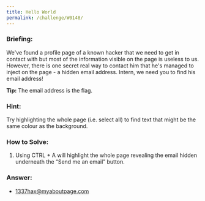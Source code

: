 ```yaml
---
title: Hello World
permalink: /challenge/W0148/
---
```


### Briefing: 
We've found a profile page of a known hacker that we need to get in contact with but most of the information visible on the page is useless to us. However, there is one secret real way to contact him that he's managed to inject on the page - a hidden email address. Intern, we need you to find his email address! 

**Tip:** The email address is the flag. 

### Hint: 
Try highlighting the whole page (i.e. select all) to find text that might be the same colour as the background. 

### How to Solve: 
1. Using CTRL + A will highlight the whole page revealing the email hidden underneath the “Send me an email” button. 

### Answer: 
- 1337hax@myaboutpage.com 